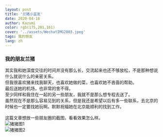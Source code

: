 ```yaml
---
layout: post
title: '兰猪小盆友'
date: 2020-04-18
author: Kazumi
color: rgb(175,201,161)
cover: '../assets/WechatIMG2803.jpeg'
tags: 我的朋友
lang: zh
---
```




### 我的朋友兰猪<br>

其实我和她深度交往的时间并没有那么长，交流起来也还不够放松，不是那种想说什么就说什么的亲密关系。<br>
但我很喜欢猪来找我聊天，也喜欢她做的菜，也喜欢她不吝啬的帮助。<br>
最后送她的机场，也非常的舍不得。<br>
至少同样和我住在一起的另一些朋友，我就不是那么想专程去送了。<br>
虽然现在不是那么容易见到的关系，但是我还是希望以后有多一些联系，去北京的时候也一定要找她玩啊。默默祝福她在北京能顺利的找到工作。<br>
<br>
这篇文章想放一些朋友圈的截图，看看效果怎么样。<br>
![猪猪图1](/Users/wanghongyi/Documents/GitHub/kazumi.github.io/kazumi.github.io/assets/zhuzhu1hao.png)
<br>
![猪猪图2](/Users/wanghongyi/Documents/GitHub/kazumi.github.io/kazumi.github.io/assets/zhuzhu2hao.png)
<br>
